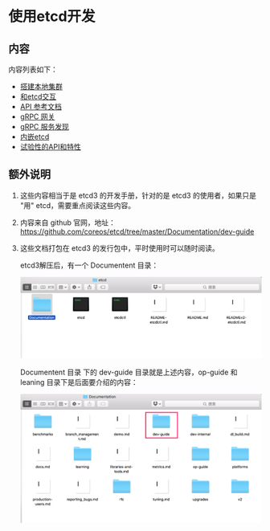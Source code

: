 # 使用etcd开发

## 内容

内容列表如下：

- [搭建本地集群](local_cluster.md)
- [和etcd交互](interacting_v3.md)
- [API 参考文档](api_reference_v3.md)
- [gRPC 网关](api_grpc_gateway.md)
- [gRPC 服务发现](grpc_discovery.md)
- [内嵌etcd](embed_etcd.md)
- [试验性的API和特性](experimental_apis.md)

## 额外说明

1. 这些内容相当于是 etcd3 的开发手册，针对的是 etcd3 的使用者，如果只是 "用" etcd，需要重点阅读这些内容。

2. 内容来自 github 官网，地址： https://github.com/coreos/etcd/tree/master/Documentation/dev-guide

3. 这些文档打包在 etcd3 的发行包中，平时使用时可以随时阅读。

	etcd3解压后，有一个 Documentent 目录：

    ![](images/documentation_folder.png)

	Documentent 目录 下的 dev-guide 目录就是上述内容，op-guide 和 leaning 目录下是后面要介绍的内容：

    ![](images/dev_guide_folder.png)

